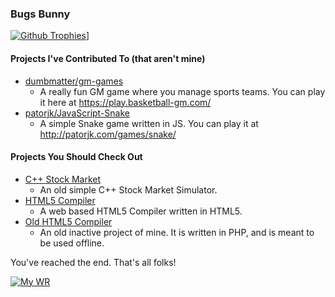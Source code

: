 ### Bugs Bunny

[![Github Trophies](https://github-profile-trophy.vercel.app/?username=mamamia5x&theme=chalk)](https://github.com/ryo-ma/github-profile-trophy)]

#### Projects I've Contributed To (that aren't mine)
* [dumbmatter/gm-games](https://github.com/dumbmatter/gm-games)
  * A really fun GM game where you manage sports teams. You can play it here at https://play.basketball-gm.com/
* [patorjk/JavaScript-Snake](https://github.com/patorjk/JavaScript-Snake)
  * A simple Snake game written in JS. You can play it at http://patorjk.com/games/snake/
#### Projects You Should Check Out
* [C++ Stock Market](https://github.com/mamamia5x/C-Stock-Market)
  * An old simple C++ Stock Market Simulator. 
* [HTML5 Compiler](https://github.com/mamamia5x/HTML5-Compiler)
  * A web based HTML5 Compiler written in HTML5.
* [Old HTML5 Compiler](https://github.com/mamamia5x/Old-HTML5-Compiler)
  * An old inactive project of mine. It is written in PHP, and is meant to be used offline.
 
 You've reached the end. That's all folks!

[![My WR](https://www.speedrun.com/themes/Default/1st.png)](https://www.speedrun.com/grab_them_by_the_eyes/run/mk8dko3m)
